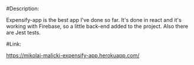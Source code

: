 #Description:

Expensify-app is the best app I've done so far.
It's done in react and it's working with Firebase, so a little back-end added to the project.
Also there are Jest tests.

#Link:

https://mikolaj-malicki-expensify-app.herokuapp.com/